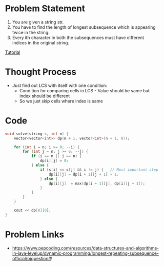 # Problem Statement
1. You are given a string str.
2. You have to find the length of longest subsequence which is appearing twice in the string.
3. Every ith character in both the subsequences must have different indices in the original string.

[Tutorial](https://www.youtube.com/watch?v=oL7GCrcdaJI&list=PL-Jc9J83PIiEZvXCn-c5UIBvfT8dA-8EG&index=40)

# Thought Process
- Just find out LCS with itself with one condition:
  - Condition for comparing cells in LCS - Value should be same but index should be different
  - So we just skip cells where index is same

# Code
```cpp
void solve(string s, int n) {
    vector<vector<int>> dp(n + 1, vector<int>(n + 1, 0));

    for (int i = n; i >= 0; --i) {
        for (int j = n; j >= 0; --j) {
            if (i == n || j == n) {
                dp[i][j] = 0;
            } else {
                if (s[i] == s[j] && i != j) {   // Most important step
                    dp[i][j] = dp[i + 1][j + 1] + 1;
                } else {
                    dp[i][j]  = max(dp[i + 1][j], dp[i][j + 1]);
                }
            }
        }
    }

    cout << dp[0][0];
}
```

# Problem Links
- https://www.pepcoding.com/resources/data-structures-and-algorithms-in-java-levelup/dynamic-programming/longest-repeating-subsequence-official/ojquestion#!
